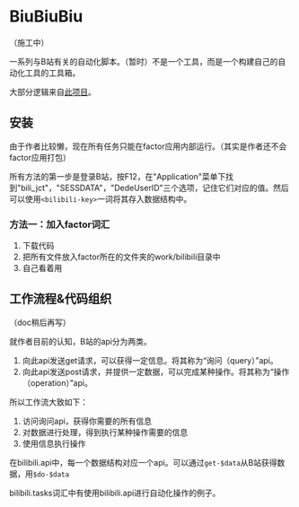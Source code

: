# BiuBiuBiu

（施工中）

一系列与B站有关的自动化脚本。（暂时）不是一个工具，而是一个构建自己的自动化工具的工具箱。

大部分逻辑来自[此项目](https://github.com/JiaQiZJQ/bilibiliTask/tree/main)。

## 安装

由于作者比较懒，现在所有任务只能在factor应用内部运行。（其实是作者还不会factor应用打包）

所有方法的第一步是登录B站，按F12，在"Application"菜单下找到"bili_jct"，"SESSDATA"，"DedeUserID"三个选项，记住它们对应的值。然后可以使用`<bilibili-key>`一词将其存入数据结构中。

### 方法一：加入factor词汇

1. 下载代码
2. 把所有文件放入factor所在的文件夹的work/bilibili目录中
3. 自己看着用

## 工作流程&代码组织

（doc稍后再写）

就作者目前的认知，B站的api分为两类。
1. 向此api发送get请求，可以获得一定信息。将其称为“询问（query）”api。
2. 向此api发送post请求，并提供一定数据，可以完成某种操作。将其称为“操作（operation）”api。

所以工作流大致如下：
1. 访问询问api，获得你需要的所有信息
2. 对数据进行处理，得到执行某种操作需要的信息
3. 使用信息执行操作

在bilibili.api中，每一个数据结构对应一个api。可以通过`get-$data`从B站获得数据，用`$do-$data`

bilibili.tasks词汇中有使用bilibili.api进行自动化操作的例子。